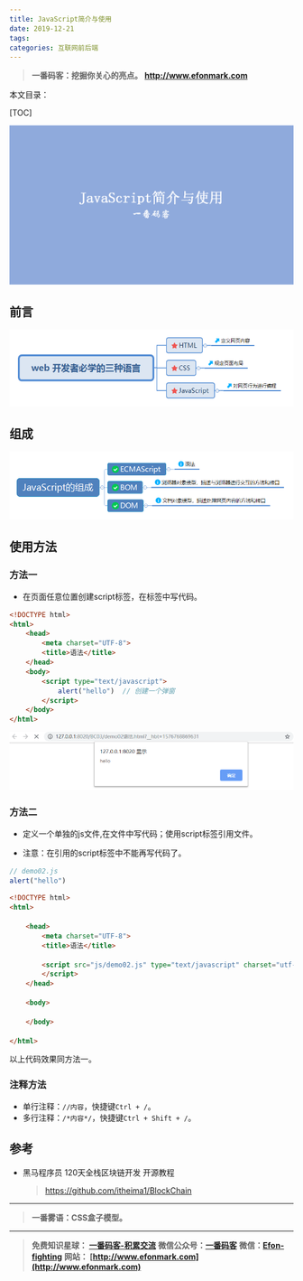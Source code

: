 ```yaml
---
title: JavaScript简介与使用
date: 2019-12-21
tags: 
categories: 互联网前后端
---
```


> **一番码客：挖掘你关心的亮点。**
> **http://www.efonmark.com**

本文目录：

[TOC]

![image-20191219230319491](2019-12-21-JavaScript简介与使用/image-20191219230319491.png)

<!--more-->

## 前言

![image-20191219230908314](2019-12-21-JavaScript简介与使用/image-20191219230908314.png)

## 组成

![image-20191219231638989](2019-12-21-JavaScript简介与使用/image-20191219231638989.png)

## 使用方法

### 方法一

* 在页面任意位置创建script标签，在标签中写代码。

```html
<!DOCTYPE html>
<html>
	<head>
		<meta charset="UTF-8">
		<title>语法</title>
	</head>
	<body>
		<script type="text/javascript">
			alert("hello")  // 创建一个弹窗
		</script>
	</body>
</html>

```

![image-20191219232125611](2019-12-21-JavaScript简介与使用/image-20191219232125611.png)

### 方法二

* 定义一个单独的js文件,在文件中写代码；使用script标签引用文件。

* 注意：在引用的script标签中不能再写代码了。

```javascript
// demo02.js
alert("hello")
```

```html
<!DOCTYPE html>
<html>

	<head>
		<meta charset="UTF-8">
		<title>语法</title>

		<script src="js/demo02.js" type="text/javascript" charset="utf-8">		
		</script>
	</head>

	<body>

	</body>

</html>
```

以上代码效果同方法一。

### 注释方法

* 单行注释：`//内容`，快捷键`Ctrl + /`。
* 多行注释：`/*内容*/`，快捷键`Ctrl + Shift + /`。

## 参考

* 黑马程序员 120天全栈区块链开发 开源教程

  > https://github.com/itheima1/BlockChain
  

----

> **一番雾语：CSS盒子模型。**

----------

> **免费知识星球： [一番码客-积累交流](http://www.efonmark.com/efonmark-blog/readme/zhishixingqiu1.png)**
> **微信公众号：[一番码客](http://www.efonmark.com/efonmark-blog/readme/guanzhu_1.jpg)**
> **微信：[Efon-fighting](http://www.efonmark.com/efonmark-blog/readme/weixin.jpg)**
> **网站： [http://www.efonmark.com](http://www.efonmark.com)**